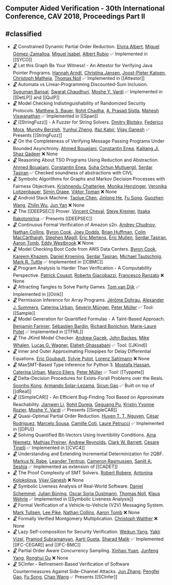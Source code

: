 ## Computer Aided Verification - 30th International Conference, CAV 2018, Proceedings Part II
#classified
---
-	[🔓](https://doi.org/10.1007/978-3-319-96142-2_24) Constrained Dynamic Partial Order Reduction.
	[Elvira Albert](https://dblp.org/pid/a/ElviraAlbert.html), [Miguel Gómez-Zamalloa](https://dblp.org/pid/26/669.html), [Miguel Isabel](https://dblp.org/pid/177/0262.html), [Albert Rubio](https://dblp.org/pid/29/6684.html)
	✅ Implemented in [[SYCO]]
-	[🔓](https://doi.org/10.1007/978-3-319-96142-2_1) Let this Graph Be Your Witness! - An Attestor for Verifying Java Pointer Programs.
	[Hannah Arndt](https://dblp.org/pid/200/7994.html), [Christina Jansen](https://dblp.org/pid/75/9687.html), [Joost-Pieter Katoen](https://dblp.org/pid/k/JoostPieterKatoen.html), [Christoph Matheja](https://dblp.org/pid/172/5070.html), [Thomas Noll](https://dblp.org/pid/31/248-1.html)
	✅ Implemented in [[Attestor]]
-	[🔓](https://doi.org/10.1007/978-3-319-96142-2_9) Automata vs Linear-Programming Discounted-Sum Inclusion.
	[Suguman Bansal](https://dblp.org/pid/217/4777.html), [Swarat Chaudhuri](https://dblp.org/pid/37/6100.html), [Moshe Y. Vardi](https://dblp.org/pid/v/MosheYVardi.html)
	✅ Implemented in [[DetLP]] and [[QuIP]]
-	[🔓](https://doi.org/10.1007/978-3-319-96142-2_10) Model Checking Indistinguishability of Randomized Security Protocols.
	[Matthew S. Bauer](https://dblp.org/pid/46/8261.html), [Rohit Chadha](https://dblp.org/pid/c/RohitChadha.html), [A. Prasad Sistla](https://dblp.org/pid/s/APrasadSistla.html), [Mahesh Viswanathan](https://dblp.org/pid/23/2759-1.html)
	✅ Implemented in [[Span]]
-	[🔓](https://doi.org/10.1007/978-3-319-96142-2_6) [[StringFuzz]] - A Fuzzer for String Solvers.
	[Dmitry Blotsky](https://dblp.org/pid/223/5185.html), [Federico Mora](https://dblp.org/pid/82/5093.html), [Murphy Berzish](https://dblp.org/pid/180/5429.html), [Yunhui Zheng](https://dblp.org/pid/47/702.html), [Ifaz Kabir](https://dblp.org/pid/202/2276.html), [Vijay Ganesh](https://dblp.org/pid/g/VijayGanesh.html)
	✅ Presents [[StringFuzz]]
-	[🔓](https://doi.org/10.1007/978-3-319-96142-2_23) On the Completeness of Verifying Message Passing Programs Under Bounded Asynchrony.
	[Ahmed Bouajjani](https://dblp.org/pid/b/AhmedBouajjani.html), [Constantin Enea](https://dblp.org/pid/72/2839.html), [Kailiang Ji](https://dblp.org/pid/166/0923.html), [Shaz Qadeer](https://dblp.org/pid/q/ShazQadeer.html)
	❌ None
-	[🔓](https://doi.org/10.1007/978-3-319-96142-2_21) Reasoning About TSO Programs Using Reduction and Abstraction.
	[Ahmed Bouajjani](https://dblp.org/pid/b/AhmedBouajjani.html), [Constantin Enea](https://dblp.org/pid/72/2839.html), [Suha Orhun Mutluergil](https://dblp.org/pid/170/4198.html), [Serdar Tasiran](https://dblp.org/pid/88/1444.html)
	✅ Checked soundness of abstractions with CIVL
-	[🔓](https://doi.org/10.1007/978-3-319-96142-2_13) Symbolic Algorithms for Graphs and Markov Decision Processes with Fairness Objectives.
	[Krishnendu Chatterjee](https://dblp.org/pid/92/5602.html), [Monika Henzinger](https://dblp.org/pid/h/MonikaRauchHenzinger.html), [Veronika Loitzenbauer](https://dblp.org/pid/132/9047.html), [Simin Oraee](https://dblp.org/pid/218/5331.html), [Viktor Toman](https://dblp.org/pid/215/3408.html)
	❌ None
-	[🔓](https://doi.org/10.1007/978-3-319-96142-2_29) Android Stack Machine.
	[Taolue Chen](https://dblp.org/pid/28/4743.html), [Jinlong He](https://dblp.org/pid/204/0042.html), [Fu Song](https://dblp.org/pid/09/10016.html), [Guozhen Wang](https://dblp.org/pid/223/5357.html), [Zhilin Wu](https://dblp.org/pid/71/3710.html), [Jun Yan](https://dblp.org/pid/89/5901.html)
	❌ None
-	[🔓](https://doi.org/10.1007/978-3-319-96142-2_4) The [[DEEPSEC]] Prover.
	[Vincent Cheval](https://dblp.org/pid/62/8336.html), [Steve Kremer](https://dblp.org/pid/k/SteveKremer.html), [Itsaka Rakotonirina](https://dblp.org/pid/223/5215.html)
	✅ Presents [[DEEPSEC]]
-	[🔓](https://doi.org/10.1007/978-3-319-96142-2_26) Continuous Formal Verification of Amazon s2n.
	[Andrey Chudnov](https://dblp.org/pid/94/3130.html), [Nathan Collins](https://dblp.org/pid/65/10809.html), [Byron Cook](https://dblp.org/pid/36/113.html), [Joey Dodds](https://dblp.org/pid/223/5187.html), [Brian Huffman](https://dblp.org/pid/69/3465.html), [Colm MacCárthaigh](https://dblp.org/pid/223/4997.html), [Stephen Magill](https://dblp.org/pid/30/5360.html), [Eric Mertens](https://dblp.org/pid/143/2709.html), [Eric Mullen](https://dblp.org/pid/19/9842.html), [Serdar Tasiran](https://dblp.org/pid/88/1444.html), [Aaron Tomb](https://dblp.org/pid/91/466.html), [Eddy Westbrook](https://dblp.org/pid/223/5374.html)
	❌ None
-	[🔓](https://doi.org/10.1007/978-3-319-96142-2_28) Model Checking Boot Code from AWS Data Centers.
	[Byron Cook](https://dblp.org/pid/36/113.html), [Kareem Khazem](https://dblp.org/pid/178/2891.html), [Daniel Kroening](https://dblp.org/pid/k/DanielKroening.html), [Serdar Tasiran](https://dblp.org/pid/88/1444.html), [Michael Tautschnig](https://dblp.org/pid/18/1323.html), [Mark R. Tuttle](https://dblp.org/pid/t/MarkRTuttle.html)
	✅ Implemented in [[CBMC]]
-	[🔓](https://doi.org/10.1007/978-3-319-96142-2_8) Program Analysis Is Harder Than Verification - A Computability Perspective.
	[Patrick Cousot](https://dblp.org/pid/c/PCousot.html), [Roberto Giacobazzi](https://dblp.org/pid/g/RobertoGiacobazzi.html), [Francesco Ranzato](https://dblp.org/pid/r/FRanzato.html)
	❌ None
-	[🔓](https://doi.org/10.1007/978-3-319-96142-2_14) Attracting Tangles to Solve Parity Games.
	[Tom van Dijk](https://dblp.org/pid/126/8210.html)
	✅ Implemented in [[Oink]]
-	[🔓](https://doi.org/10.1007/978-3-319-96142-2_7) Permission Inference for Array Programs.
	[Jérôme Dohrau](https://dblp.org/pid/156/9072.html), [Alexander J. Summers](https://dblp.org/pid/76/5160.html), [Caterina Urban](https://dblp.org/pid/130/9842.html), [Severin Münger](https://dblp.org/pid/218/5563.html), [Peter Müller](https://dblp.org/pid/m/PMuller1.html)
	✅ Tool: [[Sample]]
-	[🔓](https://doi.org/10.1007/978-3-319-96142-2_19) Model Generation for Quantified Formulas - A Taint-Based Approach.
	[Benjamin Farinier](https://dblp.org/pid/215/4462.html), [Sébastien Bardin](https://dblp.org/pid/b/SebastienBardin.html), [Richard Bonichon](https://dblp.org/pid/75/3724.html), [Marie-Laure Potet](https://dblp.org/pid/37/5694.html)
	✅ Implemented in [[TFML]]
-	[🔓](https://doi.org/10.1007/978-3-319-96142-2_3) The JKind Model Checker.
	[Andrew Gacek](https://dblp.org/pid/84/6151.html), [John Backes](https://dblp.org/pid/97/8857.html), [Mike Whalen](https://dblp.org/pid/70/5189.html), [Lucas G. Wagner](https://dblp.org/pid/94/7566.html), [Elaheh Ghassabani](https://dblp.org/pid/172/4689.html)
	✅ Tool: [[JKind]]
-	[🔓](https://doi.org/10.1007/978-3-319-96142-2_31) Inner and Outer Approximating Flowpipes for Delay Differential Equations.
	[Eric Goubault](https://dblp.org/pid/90/1132.html), [Sylvie Putot](https://dblp.org/pid/61/1269.html), [Lorenz Sahlmann](https://dblp.org/pid/223/5310.html)
	❌ None
-	[🔓](https://doi.org/10.1007/978-3-319-96142-2_2) MaxSMT-Based Type Inference for Python 3.
	[Mostafa Hassan](https://dblp.org/pid/223/5094.html), [Caterina Urban](https://dblp.org/pid/130/9842.html), [Marco Eilers](https://dblp.org/pid/217/4745.html), [Peter Müller](https://dblp.org/pid/m/PMuller1.html)
	✅ Tool: [[Typpete]]
-	[🔓](https://doi.org/10.1007/978-3-319-96142-2_15) Delta-Decision Procedures for Exists-Forall Problems over the Reals.
	[Soonho Kong](https://dblp.org/pid/43/7541.html), [Armando Solar-Lezama](https://dblp.org/pid/95/6919.html), [Sicun Gao](https://dblp.org/pid/22/8296.html)
	✅ Built on top of [[dReal]]
-	[🔓](https://doi.org/10.1007/978-3-319-96142-2_5) [[SimpleCAR]] - An Efficient Bug-Finding Tool Based on Approximate Reachability.
	[Jianwen Li](https://dblp.org/pid/21/8669.html), [Rohit Dureja](https://dblp.org/pid/208/7416.html), [Geguang Pu](https://dblp.org/pid/33/1678.html), [Kristin Yvonne Rozier](https://dblp.org/pid/67/519.html), [Moshe Y. Vardi](https://dblp.org/pid/v/MosheYVardi.html)
	✅ Presents [[SimpleCAR]]
-	[🔓](https://doi.org/10.1007/978-3-319-96142-2_22) Quasi-Optimal Partial Order Reduction.
	[Huyen T. T. Nguyen](https://dblp.org/pid/215/3598.html), [César Rodríguez](https://dblp.org/pid/74/9958.html), [Marcelo Sousa](https://dblp.org/pid/123/7772.html), [Camille Coti](https://dblp.org/pid/78/4708.html), [Laure Petrucci](https://dblp.org/pid/p/LaurePetrucci.html)
	✅ Implemented in [[DPU]]
-	[🔓](https://doi.org/10.1007/978-3-319-96142-2_16) Solving Quantified Bit-Vectors Using Invertibility Conditions.
	[Aina Niemetz](https://dblp.org/pid/115/4373.html), [Mathias Preiner](https://dblp.org/pid/115/4371.html), [Andrew Reynolds](https://dblp.org/pid/41/9861.html), [Clark W. Barrett](https://dblp.org/pid/b/ClarkWBarrett.html), [Cesare Tinelli](https://dblp.org/pid/37/4921.html)
	✅ Implemented in [[CVC4]]
-	[🔓](https://doi.org/10.1007/978-3-319-96142-2_17) Understanding and Extending Incremental Determinization for 2QBF.
	[Markus N. Rabe](https://dblp.org/pid/88/1112-2.html), [Leander Tentrup](https://dblp.org/pid/143/2715.html), [Cameron Rasmussen](https://dblp.org/pid/223/5057.html), [Sanjit A. Seshia](https://dblp.org/pid/s/SanjitASeshia.html)
	✅ Implemented as extension of [[CADET]]
-	[🔓](https://doi.org/10.1007/978-3-319-96142-2_18) The Proof Complexity of SMT Solvers.
	[Robert Robere](https://dblp.org/pid/122/2714.html), [Antonina Kolokolova](https://dblp.org/pid/91/5785.html), [Vijay Ganesh](https://dblp.org/pid/g/VijayGanesh.html)
	❌ None
-	[🔓](https://doi.org/10.1007/978-3-319-96142-2_27) Symbolic Liveness Analysis of Real-World Software.
	[Daniel Schemmel](https://dblp.org/pid/119/0975.html), [Julian Büning](https://dblp.org/pid/223/5126.html), [Oscar Soria Dustmann](https://dblp.org/pid/89/8919.html), [Thomas Noll](https://dblp.org/pid/31/248-1.html), [Klaus Wehrle](https://dblp.org/pid/w/KlausWehrle.html)
	✅ Implemented in [[Symbolic Liveness Analysis]]
-	[🔓](https://doi.org/10.1007/978-3-319-96142-2_25) Formal Verification of a Vehicle-to-Vehicle (V2V) Messaging System.
	[Mark Tullsen](https://dblp.org/pid/95/6125.html), [Lee Pike](https://dblp.org/pid/p/LeePike.html), [Nathan Collins](https://dblp.org/pid/65/10809.html), [Aaron Tomb](https://dblp.org/pid/91/466.html)
	❌ None
-	[🔓](https://doi.org/10.1007/978-3-319-96142-2_30) Formally Verified Montgomery Multiplication.
	[Christoph Walther](https://dblp.org/pid/w/ChristophWalther.html)
	❌ None
-	[🔓](https://doi.org/10.1007/978-3-319-96142-2_11) Lazy Self-composition for Security Verification.
	[Weikun Yang](https://dblp.org/pid/167/0229.html), [Yakir Vizel](https://dblp.org/pid/86/2578.html), [Pramod Subramanyan](https://dblp.org/pid/27/8110.html), [Aarti Gupta](https://dblp.org/pid/18/2229.html), [Sharad Malik](https://dblp.org/pid/79/6934.html)
	✅ Implemented [[IFC-CEGAR]] and [[IFC-BMC]]
-	[🔓](https://doi.org/10.1007/978-3-319-96142-2_20) Partial Order Aware Concurrency Sampling.
	[Xinhao Yuan](https://dblp.org/pid/70/10355.html), [Junfeng Yang](https://dblp.org/pid/71/3724.html), [Ronghui Gu](https://dblp.org/pid/155/8148.html)
	❌ None
-	[🔓](https://doi.org/10.1007/978-3-319-96142-2_12) SCInfer - Refinement-Based Verification of Software Countermeasures Against Side-Channel Attacks.
	[Jun Zhang](https://dblp.org/pid/29/4190.html), [Pengfei Gao](https://dblp.org/pid/147/0949.html), [Fu Song](https://dblp.org/pid/09/10016.html), [Chao Wang](https://dblp.org/pid/w/ChaoWang.html)
	✅ Presents [[SCInfer]]
